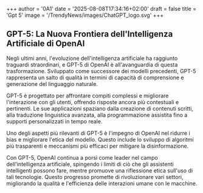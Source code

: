 +++
author = '0A1'
date = '2025-08-08T17:34:16+02:00'
draft = false
title = 'Gpt 5'
image = '/TrendyNews/images/ChatGPT_logo.svg'
+++

## GPT-5: La Nuova Frontiera dell'Intelligenza Artificiale di OpenAI

Negli ultimi anni, l'evoluzione dell'intelligenza artificiale ha raggiunto traguardi straordinari, e GPT-5 di OpenAI è all'avanguardia di questa trasformazione. Sviluppato come successore dei modelli precedenti, GPT-5 rappresenta un salto di qualità in termini di capacità di comprensione e generazione del linguaggio naturale. 

GPT-5 è progettato per affrontare compiti complessi e migliorare l'interazione con gli utenti, offrendo risposte ancora più contestuali e pertinenti. Le sue applicazioni spaziano dalla creazione di contenuti scritti, alla traduzione linguistica avanzata, alla programmazione assistita fino a supporti personalizzati in tempo reale. 

Uno degli aspetti più rilevanti di GPT-5 è l'impegno di OpenAI nel ridurre i bias e migliorare l'etica del modello. Questo include lo sviluppo di algoritmi più trasparenti e meccanismi più efficaci per mitigare la disinformazione. 

Con GPT-5, OpenAI continua a porsi come leader nel campo dell'intelligenza artificiale, spingendo i limiti di ciò che gli assistenti intelligenti possono fare, mentre promuove una riflessione etica sull'uso di tali tecnologie. Questo progresso promette di rivoluzionare vari settori, migliorando la qualità e l'efficienza delle interazioni umane con le macchine.